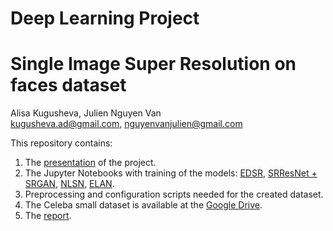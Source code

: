 # Deep Learning Project
# Single Image Super Resolution on faces dataset

Alisa Kugusheva, Julien Nguyen Van <br/>
kugusheva.ad@gmail.com, nguyenvanjulien@gmail.com <br/>

This repository contains:
1. The [presentation](https://youtu.be/C2b1vl_4BBA) of the project.
2. The Jupyter Notebooks with training of the models:
  [EDSR](https://github.com/AlisaKugusheva/DeepLearningProject/blob/main/EDSR.ipynb), 
  [SRResNet + SRGAN](https://github.com/AlisaKugusheva/DeepLearningProject/blob/main/SRGAN_SRResNet.ipynb), 
  [NLSN](https://github.com/AlisaKugusheva/DeepLearningProject/blob/main/NLSN.ipynb), 
  [ELAN](https://github.com/AlisaKugusheva/DeepLearningProject/blob/main/ELAN.ipynb).
3. Preprocessing and configuration scripts needed for the created dataset.
4. The Celeba small dataset is available at the [Google Drive](https://drive.google.com/drive/folders/115zdQFt2QZ4rtbs383RMBRZWgcu6jdP3?usp=sharing).
5. The [report](https://github.com/AlisaKugusheva/DeepLearningProject/blob/main/DL_Report_Kugusheva_Nguyen.pdf).

